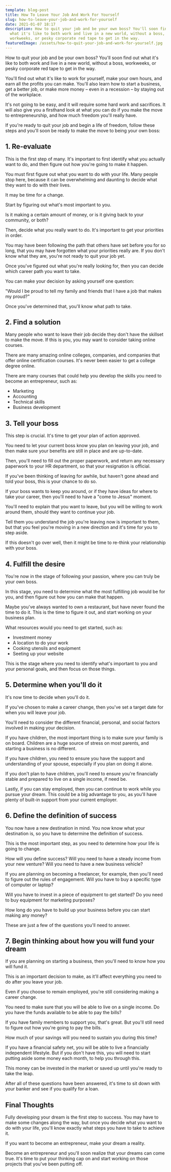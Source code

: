 ```yaml
---
template: blog-post
title: How To Leave Your Job And Work For Yourself
slug: how-to-leave-your-job-and-work-for-yourself
date: 2021-01-07 18:17
description: How to quit your job and be your own boss? You'll soon find out
  what it's like to both work and live in a new world, without a boss,
  workweeks, or pesky corporate red tape to get in the way.
featuredImage: /assets/how-to-quit-your-job-and-work-for-yourself.jpg
---
```

<!--StartFragment-->

How to quit your job and be your own boss? You'll soon find out what it's like to both work and live in a new world, without a boss, workweeks, or pesky corporate red tape to get in the way.

<!--EndFragment-->

<!--StartFragment-->

You'll find out what it's like to work for yourself, make your own hours, and earn all the profits you can make. You'll also learn how to start a business, get a better job, or make more money – even in a recession – by staying out of the workplace.

<!--EndFragment-->

<!--StartFragment-->

It's not going to be easy, and it will require some hard work and sacrifices. It will also give you a firsthand look at what you can do if you make the move to entrepreneurship, and how much freedom you'll really have.

<!--EndFragment-->

<!--StartFragment-->

If you're ready to quit your job and begin a life of freedom, follow these steps and you'll soon be ready to make the move to being your own boss:

<!--EndFragment-->

<!--StartFragment-->

## 1. Re-evaluate

<!--EndFragment-->

<!--StartFragment-->

This is the first step of many. It's important to first identify what you actually want to do, and then figure out how you're going to make it happen.

<!--EndFragment-->

<!--StartFragment-->

You must first figure out what you want to do with your life. Many people stop here, because it can be overwhelming and daunting to decide what they want to do with their lives.

<!--EndFragment-->

<!--StartFragment-->

It may be time for a change.

<!--EndFragment-->

<!--StartFragment-->

Start by figuring out what's most important to you.

<!--EndFragment-->

<!--StartFragment-->

Is it making a certain amount of money, or is it giving back to your community, or both?

<!--EndFragment-->

<!--StartFragment-->

Then, decide what you really want to do. It's important to get your priorities in order.

<!--EndFragment-->

<!--StartFragment-->

You may have been following the path that others have set before you for so long, that you may have forgotten what your priorities really are. If you don't know what they are, you're not ready to quit your job yet.

<!--EndFragment-->

<!--StartFragment-->

Once you've figured out what you're really looking for, then you can decide which career path you want to take.

<!--EndFragment-->

<!--StartFragment-->

You can make your decision by asking yourself one question:

<!--EndFragment-->

<!--StartFragment-->

"Would I be proud to tell my family and friends that I have a job that makes my proud?"

<!--EndFragment-->

<!--StartFragment-->

Once you've determined that, you'll know what path to take.

<!--EndFragment-->

<!--StartFragment-->

## 2. Find a solution

<!--EndFragment-->

<!--StartFragment-->

Many people who want to leave their job decide they don't have the skillset to make the move. If this is you, you may want to consider taking online courses.

<!--EndFragment-->

<!--StartFragment-->

There are many amazing online colleges, companies, and companies that offer online certification courses. It's never been easier to get a college degree online.

<!--EndFragment-->

<!--StartFragment-->

There are many courses that could help you develop the skills you need to become an entrepreneur, such as:

<!--EndFragment-->

<!--StartFragment-->

* Marketing
* Accounting
* Technical skills
* Business development

<!--EndFragment-->

<!--StartFragment-->

## 3. Tell your boss

<!--EndFragment-->

<!--StartFragment-->

This step is crucial. It's time to get your plan of action approved.

<!--EndFragment-->

<!--StartFragment-->

You need to let your current boss know you plan on leaving your job, and then make sure your benefits are still in place and are up-to-date.

<!--EndFragment-->

<!--StartFragment-->

Then, you'll need to fill out the proper paperwork, and return any necessary paperwork to your HR department, so that your resignation is official.

<!--EndFragment-->

<!--StartFragment-->

If you've been thinking of leaving for awhile, but haven't gone ahead and told your boss, this is your chance to do so.

<!--EndFragment-->

<!--StartFragment-->

If your boss wants to keep you around, or if they have ideas for where to take your career, then you'll need to have a "come to Jesus" moment.

<!--EndFragment-->

<!--StartFragment-->

You'll need to explain that you want to leave, but you will be willing to work around them, should they want to continue your job.

<!--EndFragment-->

<!--StartFragment-->

Tell them you understand the job you're leaving now is important to them, but that you feel you're moving in a new direction and it's time for you to step aside.

<!--EndFragment-->

<!--StartFragment-->

If this doesn't go over well, then it might be time to re-think your relationship with your boss.

<!--EndFragment-->

<!--StartFragment-->

## 4. Fulfill the desire

<!--EndFragment-->

<!--StartFragment-->

You're now in the stage of following your passion, where you can truly be your own boss.

<!--EndFragment-->

<!--StartFragment-->

In this stage, you need to determine what the most fulfilling job would be for you, and then figure out how you can make that happen.

<!--EndFragment-->

<!--StartFragment-->

Maybe you've always wanted to own a restaurant, but have never found the time to do it. This is the time to figure it out, and start working on your business plan.

<!--EndFragment-->

<!--StartFragment-->

What resources would you need to get started, such as:

<!--EndFragment-->

<!--StartFragment-->

* Investment money
* A location to do your work
* Cooking utensils and equipment
* Seeting up your website

<!--StartFragment-->

This is the stage where you need to identify what's important to you and your personal goals, and then focus on those things.

<!--EndFragment-->

<!--StartFragment-->

## 5. Determine when you'll do it

<!--EndFragment-->

<!--StartFragment-->

It's now time to decide when you'll do it.

<!--EndFragment-->

<!--StartFragment-->

If you've chosen to make a career change, then you've set a target date for when you will leave your job.

<!--EndFragment-->

<!--StartFragment-->

You'll need to consider the different financial, personal, and social factors involved in making your decision.

<!--EndFragment-->

<!--StartFragment-->

If you have children, the most important thing is to make sure your family is on board. Children are a huge source of stress on most parents, and starting a business is no different.

<!--EndFragment-->

<!--StartFragment-->

If you have children, you need to ensure you have the support and understanding of your spouse, especially if you plan on doing it alone.

<!--EndFragment-->

<!--StartFragment-->

If you don't plan to have children, you'll need to ensure you're financially stable and prepared to live on a single income, if need be.

<!--EndFragment-->

<!--StartFragment-->

Lastly, if you can stay employed, then you can continue to work while you pursue your dream. This could be a big advantage to you, as you'll have plenty of built-in support from your current employer.

<!--EndFragment-->

<!--StartFragment-->

## 6. Define the definition of success

<!--EndFragment-->

<!--StartFragment-->

You now have a new destination in mind. You now know what your destination is, so you have to determine the definition of success.

<!--EndFragment-->

<!--StartFragment-->

This is the most important step, as you need to determine how your life is going to change.

<!--EndFragment-->

<!--StartFragment-->

How will you define success? Will you need to have a steady income from your new venture? Will you need to have a new business vehicle?

<!--EndFragment-->

<!--StartFragment-->

If you are planning on becoming a freelancer, for example, then you'll need to figure out the rules of engagement. Will you have to buy a specific type of computer or laptop?

<!--EndFragment-->

<!--StartFragment-->

Will you have to invest in a piece of equipment to get started? Do you need to buy equipment for marketing purposes?

<!--EndFragment-->

<!--StartFragment-->

How long do you have to build up your business before you can start making any money?

<!--EndFragment-->

<!--StartFragment-->

These are just a few of the questions you'll need to answer.

<!--EndFragment-->

<!--StartFragment-->

## 7. Begin thinking about how you will fund your dream

<!--EndFragment-->

<!--StartFragment-->

If you are planning on starting a business, then you'll need to know how you will fund it.

<!--EndFragment-->

<!--StartFragment-->

This is an important decision to make, as it'll affect everything you need to do after you leave your job.

<!--EndFragment-->

<!--StartFragment-->

Even if you choose to remain employed, you're still considering making a career change.

<!--EndFragment-->

<!--StartFragment-->

You need to make sure that you will be able to live on a single income. Do you have the funds available to be able to pay the bills?

<!--EndFragment-->

<!--StartFragment-->

If you have family members to support you, that's great. But you'll still need to figure out how you're going to pay the bills.

<!--EndFragment-->

<!--StartFragment-->

How much of your savings will you need to sustain you during this time?

<!--EndFragment-->

<!--StartFragment-->

If you have a financial safety net, you will be able to live a financially independent lifestyle. But if you don't have this, you will need to start putting aside some money each month, to help you through this.

<!--EndFragment-->

<!--StartFragment-->

This money can be invested in the market or saved up until you're ready to take the leap.

<!--EndFragment-->

<!--StartFragment-->

After all of these questions have been answered, it's time to sit down with your banker and see if you qualify for a loan.

<!--EndFragment-->

<!--StartFragment-->

## Final Thoughts

<!--EndFragment-->

<!--StartFragment-->

Fully developing your dream is the first step to success. You may have to make some changes along the way, but once you decide what you want to do with your life, you'll know exactly what steps you have to take to achieve it.

<!--EndFragment-->

<!--StartFragment-->

If you want to become an entrepreneur, make your dream a reality.

<!--EndFragment-->

<!--StartFragment-->

Become an entrepreneur and you'll soon realize that your dreams can come true. It's time to put your thinking cap on and start working on those projects that you've been putting off.

<!--EndFragment-->